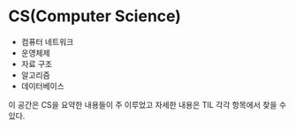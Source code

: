 # CS(Computer Science)
- 컴퓨터 네트워크
- 운영체제
- 자료 구조
- 알고리즘
- 데이터베이스

이 공간은 CS을 요약한 내용들이 주 이루었고 자세한 내용은 TIL 각각 항목에서 찾을 수 있다.